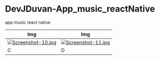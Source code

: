 # DevJDuvan-App_music_reactNative
app music react native

|Img|Img|
|--------|--------|
|    [![Screenshot-10.jpg](https://i.postimg.cc/90msrM2K/Screenshot-10.jpg)](https://postimg.cc/njW3WnCG)   |    [![Screenshot-11.jpg](https://i.postimg.cc/PJ5FdRzk/Screenshot-11.jpg)](https://postimg.cc/Vr2FR4V7)   |
|    C    |    D    |
